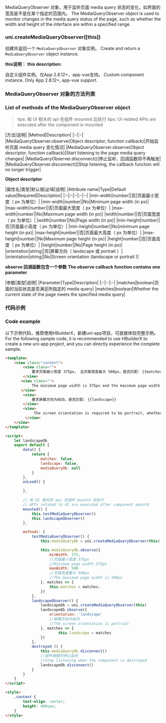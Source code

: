 MediaQueryObserver 对象，用于监听页面 media query 状态的变化，如界面的宽高是不是在某个指定的范围内。
The MediaQueryObserver object is used to monitor changes in the media query status of the page, such as whether the width and height of the interface are within a specified range.

### uni.createMediaQueryObserver([this])
创建并返回一个 ``MediaQueryObserver`` 对象实例。
Create and return a ``MediaQueryObserver`` object instance.

**this说明：**
**this description:**

自定义组件实例。仅App 2.8.12+，app-vue支持。
Custom component instance. Only App 2.8.12+, app-vue support.

### MediaQueryObserver 对象的方法列表
### List of methods of the MediaQueryObserver object

>tips: 和 UI 相关的 api 在组件 mounted 后执行
>tips: UI-related APIs are executed after the component is mounted

|方法|说明|
|Method|Description|
|:-|:-|
|MediaQueryObserver.observe(Object descriptor, function callback)|开始监听页面 media query 变化情况|
|MediaQueryObserver.observe(Object descriptor, function callback)|Start listening to the page media query changes|
|MediaQueryObserver.disconnect()|停止监听，回调函数将不再触发|
|MediaQueryObserver.disconnect()|Stop listening, the callback function will no longer trigger|

**Object descriptor**

|属性名|类型|默认值|必填|说明|
|Attribute name|Type|Default value|Required|Description|
|:-|:-|:-|:-|:-|
|min-width|number||否|页面最小宽度（ px 为单位）|
|min-width|number||No|Minimum page width (in px)|
|max-width|number||否|页面最大宽度（ px 为单位）|
|max-width|number||No|Maximum page width (in px)|
|width|number||否|页面宽度（ px 为单位）|
|width|number||No|Page width (in px)|
|min-height|number||否|页面最小高度（ px 为单位）|
|min-height|number||No|minimum page height (in px)|
|max-height|number||否|页面最大高度（ px 为单位）|
|max-height|number||No|Maximum page height (in px)|
|height|number||否|页面高度（ px 为单位）|
|height|number||No|Page height (in px)|
|orientation|string||否|屏幕方向（ landscape 或 portrait ）|
|orientation|string||No|Screen orientation (landscape or portrait )|


**observe 回调函数包含一个参数**
**The observe callback function contains one parameter**

|参数|类型|说明|
|Parameter|Type|Description|
|:-|:-|:-|
|matches|boolean|页面的当前状态是否满足所指定的 media query|
|matches|boolean|Whether the current state of the page meets the specified media query|

### 代码示例
### Code example

以下示例代码，推荐使用HBuilderX，新建uni-app项目，可直接体验完整示例。
For the following sample code, it is recommended to use HBuilderX to create a new uni-app project, and you can directly experience the complete sample.

```html
<template>
    <view class="content">
        <view class="">
            要求页面最小宽度 375px， 且页面宽度最大 500px，是否匹配: {{matches}}
        </view>
       <view class="">
            The minimum page width is 375px and the maximum page width is 500px. Whether it matches: {{matches}}
       </view>
		<view>
            要求屏幕方向为纵向，是否匹配: {{landscape}}
        </view>
		<view>
		     The screen orientation is required to be portrait, whether it matches: {{landscape}}
		 </view>
    </view>
</template>

<script>
    let landscapeOb
    export default {
        data() {
            return {
                matches: false,
                landscape: false,
                mediaQueryOb: null
            }
        },
        onLoad() {

        },
        
        // 和 UI 相关的 api 在组件 mountd 后执行
		// APIs related to UI are executed after component mountd
        mounted() {
            this.testMediaQueryObserver()
            this.landscapeObserver()
        },

        methods: {
            testMediaQueryObserver() {
                this.mediaQueryOb = uni.createMediaQueryObserver(this)

                this.mediaQueryOb.observe({
                    minWidth: 375,  
					//页面最小宽度 375px
					//Minimum page width 375px
                    maxWidth: 500  
					//页面宽度最大 500px
					//The maximum page width is 500px
                }, matches => {
                    this.matches = matches;
                })
            },
            landscapeObserver() {
                landscapeOb = uni.createMediaQueryObserver(this)
                landscapeOb.observe({
                    orientation: 'landscape'  
					//屏幕方向为纵向
					//The screen orientation is portrait
                }, matches => {
                        this.landscape = matches
                })
            },
            destroyed () {
                this.mediaQueryOb.disconnect()  
				//组件销毁时停止监听
				//Stop listening when the component is destroyed
                landscapeOb.disconnect()
            }
        }
    }
</script>

<style>
    .content {
        text-align: center;
        height: 400upx;
    }
</style>
```
